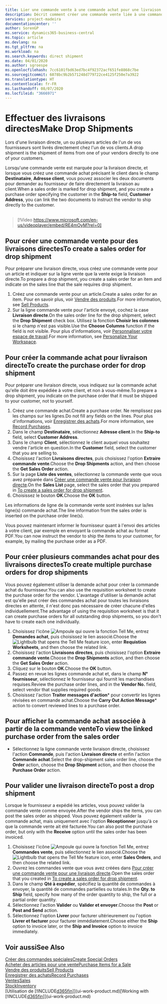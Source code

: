 ```yaml
---
title: Lier une commande vente à une commande achat pour une livraison directe | Microsoft Docs
description: Décrit comment créer une commande vente liée à une commande achat pour permettre la livraison directe du fournisseur au client.
services: project-madeira
documentationcenter: ''
author: SorenGP
ms.service: dynamics365-business-central
ms.topic: article
ms.devlang: na
ms.tgt_pltfrm: na
ms.workload: na
ms.search.keywords: direct shipment
ms.date: 04/01/2020
ms.author: sgroespe
ms.openlocfilehash: 7cc6101fbd63ed7bc4f92372acf651fe8868c7be
ms.sourcegitcommit: 6078bc9b2b571248d779722ce4125f250e7a3922
ms.translationtype: HT
ms.contentlocale: fr-FR
ms.lasthandoff: 08/07/2020
ms.locfileid: "3666971"
---
```

# <a name="make-drop-shipments"></a><span data-ttu-id="2df07-103">Effectuer des livraisons directes</span><span class="sxs-lookup"><span data-stu-id="2df07-103">Make Drop Shipments</span></span>
<span data-ttu-id="2df07-104">Lors d'une livraison directe, un ou plusieurs articles de l'un de vos fournisseurs sont livrés directement chez l'un de vos clients.</span><span class="sxs-lookup"><span data-stu-id="2df07-104">A drop shipment is the shipment of items from one of your vendors directly to one of your customers.</span></span>

<span data-ttu-id="2df07-105">Lorsqu'une commande vente est marquée pour la livraison directe, et lorsque vous créez une commande achat précisant le client dans le champ **Destinataire**, **Adresse client**, vous pouvez associer les deux documents pour demander au fournisseur de faire directement la livraison au client.</span><span class="sxs-lookup"><span data-stu-id="2df07-105">When a sales order is marked for drop shipment, and you create a purchase order specifying the customer in the **Ship-to** field, **Customer Address**, you can link the two documents to instruct the vendor to ship directly to the customer.</span></span>
<br><br>  
  
> [!Video https://www.microsoft.com/en-us/videoplayer/embed/RE4mOyM?rel=0]

## <a name="to-create-a-sales-order-for-drop-shipment"></a><span data-ttu-id="2df07-106">Pour créer une commande vente pour des livraisons directes</span><span class="sxs-lookup"><span data-stu-id="2df07-106">To create a sales order for drop shipment</span></span>
<span data-ttu-id="2df07-107">Pour préparer une livraison directe, vous créez une commande vente pour un article et indiquer sur la ligne vente que la vente exige la livraison directe.</span><span class="sxs-lookup"><span data-stu-id="2df07-107">To prepare a drop shipment, you create a sales order for an item and indicate on the sales line that the sale requires drop shipment.</span></span>

1. <span data-ttu-id="2df07-108">Créez une commande vente pour un article.</span><span class="sxs-lookup"><span data-stu-id="2df07-108">Create a sales order for an item.</span></span> <span data-ttu-id="2df07-109">Pour en savoir plus, voir [Vendre des produits](sales-how-sell-products.md).</span><span class="sxs-lookup"><span data-stu-id="2df07-109">For more information, see [Sell Products](sales-how-sell-products.md).</span></span>
2. <span data-ttu-id="2df07-110">Sur la ligne commande vente pour l'article envoyé, cochez la case **Livraison directe**.</span><span class="sxs-lookup"><span data-stu-id="2df07-110">On the sales order line for the drop shipment, select the **Drop Shipment** check box.</span></span> <span data-ttu-id="2df07-111">Utilisez la fonction **Choisir les colonnes** si le champ n'est pas visible.</span><span class="sxs-lookup"><span data-stu-id="2df07-111">Use the **Choose Columns** function if the field is not visible.</span></span> <span data-ttu-id="2df07-112">Pour plus d'informations, voir [Personnaliser votre espace de travail](ui-personalization-user.md).</span><span class="sxs-lookup"><span data-stu-id="2df07-112">For more information, see [Personalize Your Workspace](ui-personalization-user.md).</span></span>

## <a name="to-create-the-purchase-order-for-drop-shipment"></a><span data-ttu-id="2df07-113">Pour créer la commande achat pour livraison directe</span><span class="sxs-lookup"><span data-stu-id="2df07-113">To create the purchase order for drop shipment</span></span>
<span data-ttu-id="2df07-114">Pour préparer une livraison directe, vous indiquez sur la commande achat qu'elle doit être expédiée à votre client, et non à vous-même.</span><span class="sxs-lookup"><span data-stu-id="2df07-114">To prepare a drop shipment, you indicate on the purchase order that it must be shipped to your customer, not to yourself.</span></span>

1. <span data-ttu-id="2df07-115">Créez une commande achat.</span><span class="sxs-lookup"><span data-stu-id="2df07-115">Create a purchase order.</span></span> <span data-ttu-id="2df07-116">Ne remplissez pas les champs sur les lignes.</span><span class="sxs-lookup"><span data-stu-id="2df07-116">Do not fill any fields on the lines.</span></span> <span data-ttu-id="2df07-117">Pour plus d'informations, voir [Enregistrer des achats](purchasing-how-record-purchases.md).</span><span class="sxs-lookup"><span data-stu-id="2df07-117">For more information, see [Record Purchases](purchasing-how-record-purchases.md).</span></span>
2. <span data-ttu-id="2df07-118">Dans le champ **Destinataire**, sélectionnez **Adresse client**.</span><span class="sxs-lookup"><span data-stu-id="2df07-118">In the **Ship-to** field, select **Customer Address**.</span></span>
3. <span data-ttu-id="2df07-119">Dans le champ **Client**, sélectionnez le client auquel vous souhaitez vendre l'article en question.</span><span class="sxs-lookup"><span data-stu-id="2df07-119">In the **Customer** field, select the customer that you are selling to.</span></span>
3. <span data-ttu-id="2df07-120">Choisissez l'action **Livraisons directes**, puis choisissez l'option **Extraire commande vente**.</span><span class="sxs-lookup"><span data-stu-id="2df07-120">Choose the **Drop Shipments** action, and then choose the **Get Sales Order** action.</span></span>
4. <span data-ttu-id="2df07-121">Sur la page **Liste des ventes**, sélectionnez la commande vente que vous avez préparée dans [Créer une commande vente pour livraison directe](sales-how-drop-shipment.md#to-create-a-sales-order-for-drop-shipment).</span><span class="sxs-lookup"><span data-stu-id="2df07-121">On the **Sales List** page, select the sales order that you prepared in [To create a sales order for drop shipment](sales-how-drop-shipment.md#to-create-a-sales-order-for-drop-shipment).</span></span>
5. <span data-ttu-id="2df07-122">Choisissez le bouton **OK**.</span><span class="sxs-lookup"><span data-stu-id="2df07-122">Choose the **OK** button.</span></span>

<span data-ttu-id="2df07-123">Les informations de ligne de la commande vente sont insérées sur la/les ligne(s) commande achat.</span><span class="sxs-lookup"><span data-stu-id="2df07-123">The line information from the sales order is inserted on the purchase order line(s).</span></span>

<span data-ttu-id="2df07-124">Vous pouvez maintenant informer le fournisseur quant à l'envoi des articles à votre client, par exemple en envoyant la commande achat au format PDF.</span><span class="sxs-lookup"><span data-stu-id="2df07-124">You can now instruct the vendor to ship the items to your customer, for example, by mailing the purchase order as a PDF.</span></span>     

## <a name="to-create-multiple-purchase-orders-for-drop-shipments"></a><span data-ttu-id="2df07-125">Pour créer plusieurs commandes achat pour des livraisons directes</span><span class="sxs-lookup"><span data-stu-id="2df07-125">To create multiple purchase orders for drop shipments</span></span>
<span data-ttu-id="2df07-126">Vous pouvez également utiliser la demande achat pour créer la commande achat du fournisseur.</span><span class="sxs-lookup"><span data-stu-id="2df07-126">You can also use the requisition worksheet to create the purchase order for the vendor.</span></span> <span data-ttu-id="2df07-127">L'avantage d'utiliser la demande achat est qu'elle peut créer des commandes achat pour toutes les livraisons directes en attente, il n'est donc pas nécessaire de créer chacune d'elles individuellement.</span><span class="sxs-lookup"><span data-stu-id="2df07-127">The advantage of using the requisition worksheet is that it can create purchase orders for all outstanding drop shipments, so you don't have to create each one individually.</span></span>

1. <span data-ttu-id="2df07-128">Choisissez l'icône ![Ampoule qui ouvre la fonction Tell Me](media/ui-search/search_small.png "Dites-moi ce que vous voulez faire"), entrez **Demandes achat**, puis choisissez le lien associé.</span><span class="sxs-lookup"><span data-stu-id="2df07-128">Choose the ![Lightbulb that opens the Tell Me feature](media/ui-search/search_small.png "Tell me what you want to do") icon, enter **Requistion Worksheets**, and then choose the related link.</span></span>
2. <span data-ttu-id="2df07-129">Choisissez l'action **Livraisons directes**, puis choisissez l'option **Extraire commande vente**.</span><span class="sxs-lookup"><span data-stu-id="2df07-129">Choose the **Drop Shipments** action, and then choose the **Get Sales Order** action.</span></span>
3. <span data-ttu-id="2df07-130">Cliquez sur le bouton **OK**.</span><span class="sxs-lookup"><span data-stu-id="2df07-130">Choose the **OK** button.</span></span>
4. <span data-ttu-id="2df07-131">Passez en revue les lignes commande achat et, dans le champ **N° fournisseur**, sélectionnez le fournisseur qui fournit les marchandises requises.</span><span class="sxs-lookup"><span data-stu-id="2df07-131">Review the purchase order lines, and in the **Vendor No.** field, select vendor that supplies required goods.</span></span> 
5. <span data-ttu-id="2df07-132">Choisissez l'action **Traiter messages d'action**\* pour convertir les lignes révisées en commande achat.</span><span class="sxs-lookup"><span data-stu-id="2df07-132">Choose the **Carry Out Action Message**\* action to convert reviewed lines to a purchase order.</span></span>

## <a name="to-view-the-linked-purchase-order-from-the-sales-order"></a><span data-ttu-id="2df07-133">Pour afficher la commande achat associée à partir de la commande vente</span><span class="sxs-lookup"><span data-stu-id="2df07-133">To view the linked purchase order from the sales order</span></span>
* <span data-ttu-id="2df07-134">Sélectionnez la ligne commande vente livraison directe, choisissez l'action **Commande**, puis l'action **Livraison directe** et enfin l'action **Commande achat**.</span><span class="sxs-lookup"><span data-stu-id="2df07-134">Select the drop-shipment sales order line, choose the **Order** action, choose the **Drop Shipment** action, and then choose the **Purchase Order** action.</span></span>

## <a name="to-post-a-drop-shipment"></a><span data-ttu-id="2df07-135">Pour valider une livraison directe</span><span class="sxs-lookup"><span data-stu-id="2df07-135">To post a drop shipment</span></span>
<span data-ttu-id="2df07-136">Lorsque le fournisseur a expédié les articles, vous pouvez valider la commande vente comme envoyée.</span><span class="sxs-lookup"><span data-stu-id="2df07-136">After the vendor ships the items, you can post the sales order as shipped.</span></span> <span data-ttu-id="2df07-137">Vous pouvez également valider la commande achat, mais uniquement avec l'option **Réceptionner** jusqu'à ce que la commande vente ait été facturée.</span><span class="sxs-lookup"><span data-stu-id="2df07-137">You can also post the purchase order, but only with the **Receive** option until the sales order has been invoiced.</span></span>

1. <span data-ttu-id="2df07-138">Choisissez l'icône ![Ampoule qui ouvre la fonction Tell Me](media/ui-search/search_small.png "Dites-moi ce que vous voulez faire"), entrez **Commandes vente**, puis sélectionnez le lien associé.</span><span class="sxs-lookup"><span data-stu-id="2df07-138">Choose the ![Lightbulb that opens the Tell Me feature](media/ui-search/search_small.png "Tell me what you want to do") icon, enter **Sales Orders**, and then choose the related link.</span></span>
2. <span data-ttu-id="2df07-139">Ouvrez les commandes vente que vous avez créées dans [Pour créer une commande vente pour une livraison directe](sales-how-drop-shipment.md#to-create-a-sales-order-for-drop-shipment).</span><span class="sxs-lookup"><span data-stu-id="2df07-139">Open the sales order that you created in [To create a sales order for drop shipment]().</span></span>
3. <span data-ttu-id="2df07-140">Dans le champ **Qté à expédier**, spécifiez la quantité de commandes à envoyer, la quantité de commandes partielles ou totales.</span><span class="sxs-lookup"><span data-stu-id="2df07-140">In the **Qty. to Ship** field, specify how many of the order quantity to ship, the full or a partial order quantity.</span></span>
4. <span data-ttu-id="2df07-141">Sélectionnez l'action **Valider** ou **Valider et envoyer**.</span><span class="sxs-lookup"><span data-stu-id="2df07-141">Choose the **Post** or **Post and Send** action.</span></span>
5. <span data-ttu-id="2df07-142">Sélectionnez l'option **Livrer** pour facturer ultérieurement ou l'option **Livrer et facturer** pour facturer immédiatement.</span><span class="sxs-lookup"><span data-stu-id="2df07-142">Choose either the **Ship** option to invoice later, or the **Ship and Invoice** option to invoice immediately.</span></span>

## <a name="see-also"></a><span data-ttu-id="2df07-143">Voir aussi</span><span class="sxs-lookup"><span data-stu-id="2df07-143">See Also</span></span>
[<span data-ttu-id="2df07-144">Créer des commandes spéciales</span><span class="sxs-lookup"><span data-stu-id="2df07-144">Create Special Orders</span></span>](sales-how-to-create-special-orders.md)  
[<span data-ttu-id="2df07-145">Acheter des articles pour une vente</span><span class="sxs-lookup"><span data-stu-id="2df07-145">Purchase Items for a Sale</span></span>](purchasing-how-purchase-products-sale.md)  
[<span data-ttu-id="2df07-146">Vendre des produits</span><span class="sxs-lookup"><span data-stu-id="2df07-146">Sell Products</span></span>](sales-how-sell-products.md)  
[<span data-ttu-id="2df07-147">Enregistrer des achats</span><span class="sxs-lookup"><span data-stu-id="2df07-147">Record Purchases</span></span>](purchasing-how-record-purchases.md)  
[<span data-ttu-id="2df07-148">Ventes</span><span class="sxs-lookup"><span data-stu-id="2df07-148">Sales</span></span>](sales-manage-sales.md)  
[<span data-ttu-id="2df07-149">Stock</span><span class="sxs-lookup"><span data-stu-id="2df07-149">Inventory</span></span>](inventory-manage-inventory.md)  
<span data-ttu-id="2df07-150">[Utilisation de [!INCLUDE[d365fin](includes/d365fin_md.md)]](ui-work-product.md)</span><span class="sxs-lookup"><span data-stu-id="2df07-150">[Working with [!INCLUDE[d365fin](includes/d365fin_md.md)]](ui-work-product.md)</span></span>
